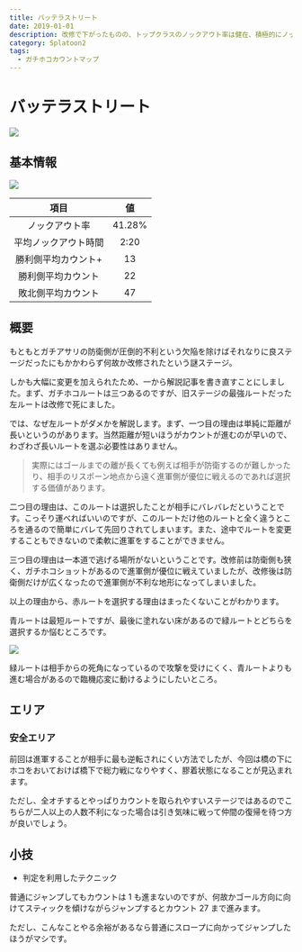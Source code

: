 ```yaml
---
title: バッテラストリート
date: 2019-01-01
description: 改修で下がったものの、トップクラスのノックアウト率は健在、積極的にノックアウトを目指したいステージの一つです
category: Splatoon2
tags:
  - ガチホコカウントマップ
---
```


# バッテラストリート

![](https://pbs.twimg.com/media/EcFk3w9X0AIASfr?format=png)

## 基本情報

![](https://pbs.twimg.com/media/EV-GaJ-XsAEQC7O?format=png)

|         項目         |   値   |
| :------------------: | :----: |
|    ノックアウト率    | 41.28% |
| 平均ノックアウト時間 |  2:20  |
| 勝利側平均カウント+  |   13   |
|  勝利側平均カウント  |   22   |
|  敗北側平均カウント  |   47   |

## 概要

もともとガチアサリの防衛側が圧倒的不利という欠陥を除けばそれなりに良ステージだったにもかかわらず何故か改修されたという謎ステージ。

しかも大幅に変更を加えられたため、一から解説記事を書き直すことにしました。まず、ガチホコルートは三つあるのですが、旧ステージの最強ルートだった左ルートは改修で死にました。

では、なぜ左ルートがダメかを解説します。まず、一つ目の理由は単純に距離が長いというのがあります。当然距離が短いほうがカウントが進むのが早いので、わざわざ長いルートを選ぶ必要性はありません。

> 実際にはゴールまでの離が長くても例えば相手が防衛するのが難しかったり、相手のリスポーン地点から遠く進軍側が優位に戦えるのであれば選択する価値があります。

二つ目の理由は、このルートは選択したことが相手にバレバレだということです。こっそり運べればいいのですが、このルートだけ他のルートと全く違うところを通るので簡単にバレて先回りされてしまいます。また、途中でルートを変更することもできないので柔軟に進軍をすることができません。

三つ目の理由は一本道で逃げる場所がないということです。改修前は防衛側も狭く、ガチホコショットがあるので進軍側が優位に戦えていましたが、改修後は防衛側だけが広くなったので進軍側が不利な地形になってしまいました。

以上の理由から、赤ルートを選択する理由はまったくないことがわかります。

青ルートは最短ルートですが、最後に塗れない床があるので緑ルートとどちらを選択するか悩むところです。

![](https://pbs.twimg.com/media/E3GW3XPUUAQWkL1?format=png)

緑ルートは相手からの死角になっているので攻撃を受けにくく、青ルートよりも進む場合があるので臨機応変に動けるようにしたいところ。

## エリア

### 安全エリア

前回は進軍することが相手に最も逆転されにくい方法でしたが、今回は橋の下にホコをおいておけば橋下で総力戦になりやすく、膠着状態になることが見込まれます。

ただし、全オチするとやっぱりカウントを取られやすいステージではあるのでこちらが二人以上の人数不利になった場合は引き気味に戦って仲間の復帰を待つ方が良いでしょう。

## 小技

- 判定を利用したテクニック

普通にジャンプしてもカウントは 1 も進まないのですが、何故かゴール方向に向けてスティックを傾けながらジャンプするとカウント 27 まで進みます。

ただし、こんなことやる余裕があるなら普通にスロープに向かってジャンプしたほうがマシです。
